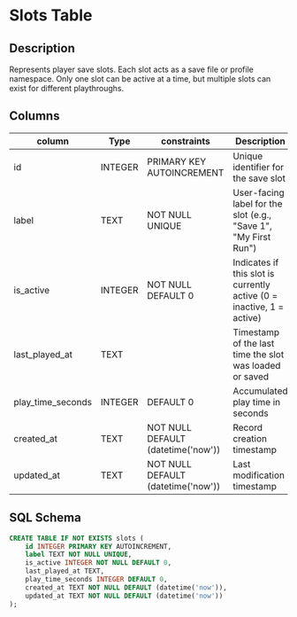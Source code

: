 # Slots Table

## Description

Represents player save slots. Each slot acts as a save file or profile namespace.
Only one slot can be active at a time, but multiple slots can exist for different playthroughs.

## Columns

| column              | Type    | constraints                        | Description                                                           |
| ------------------- | ------- | ---------------------------------- | --------------------------------------------------------------------- |
| id                  | INTEGER | PRIMARY KEY AUTOINCREMENT          | Unique identifier for the save slot                                   |
| label               | TEXT    | NOT NULL UNIQUE                    | User-facing label for the slot (e.g., "Save 1", "My First Run")       |
| is_active           | INTEGER | NOT NULL DEFAULT 0                 | Indicates if this slot is currently active (0 = inactive, 1 = active) |
| last_played_at      | TEXT    |                                    | Timestamp of the last time the slot was loaded or saved               |
| play_time_seconds   | INTEGER | DEFAULT 0                          | Accumulated play time in seconds                                      |
| created_at          | TEXT    | NOT NULL DEFAULT (datetime('now')) | Record creation timestamp                                             |
| updated_at          | TEXT    | NOT NULL DEFAULT (datetime('now')) | Last modification timestamp                                           |

## SQL Schema

```sql
CREATE TABLE IF NOT EXISTS slots (
	id INTEGER PRIMARY KEY AUTOINCREMENT,
	label TEXT NOT NULL UNIQUE,
	is_active INTEGER NOT NULL DEFAULT 0,
	last_played_at TEXT,
	play_time_seconds INTEGER DEFAULT 0,
	created_at TEXT NOT NULL DEFAULT (datetime('now')),
	updated_at TEXT NOT NULL DEFAULT (datetime('now'))
);
```
